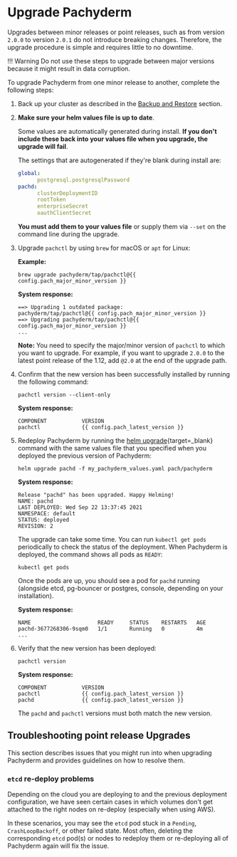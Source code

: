 # Upgrade Pachyderm

Upgrades between minor releases or point releases, such as from version `2.0.0` to
version `2.0.1` do not introduce breaking changes. Therefore, the upgrade
procedure is simple and requires little to no downtime.

!!! Warning
    Do not use these steps to upgrade between major versions because
    it might result in data corruption.

To upgrade Pachyderm from one minor release to another, complete the following steps:

1. Back up your cluster as described in the [Backup and Restore](../backup_restore/#backup-your-cluster)
section.

1. **Make sure your helm values file is up to date**.

      Some values are automatically generated during install. **If you don't include these back into your values file when you upgrade, the upgrade will fail**.

      The settings that are autogenerated if they're blank during install are:

      ```yaml 
      global:
            postgresql.postgresqlPassword
      pachd:
            clusterDeploymentID
            rootToken
            enterpriseSecret
            oauthClientSecret
      ```

      **You must add them to your values file** or supply them via `--set` on the command line during the upgrade.

1. Upgrade `pachctl` by using `brew` for macOS or `apt` for Linux:

      **Example:**

      ```shell
      brew upgrade pachyderm/tap/pachctl@{{ config.pach_major_minor_version }}
      ```

      **System response:**

      ```shell
      ==> Upgrading 1 outdated package:
      pachyderm/tap/pachctl@{{ config.pach_major_minor_version }}
      ==> Upgrading pachyderm/tap/pachctl@{{ config.pach_major_minor_version }}
      ...
      ```

      **Note:** You need to specify the major/minor version of `pachctl` to which
      you want to upgrade. For example, if you want to upgrade `2.0.0` to
      the latest point release of the 1.12, add `@2.0` at the end of the upgrade path.

2. Confirm that the new version has been successfully installed by running
the following command:

      ```shell
      pachctl version --client-only
      ```

      **System response:**

      ```shell
      COMPONENT           VERSION
      pachctl             {{ config.pach_latest_version }}
      ```

1. Redeploy Pachyderm by running the [helm upgrade](https://helm.sh/docs/helm/helm_upgrade/){target=_blank} command
with the same values file that you specified when you deployed the previous version
of Pachyderm:

      ```shell
      helm upgrade pachd -f my_pachyderm_values.yaml pach/pachyderm
      ```

      **System response:**

      ```shell
      Release "pachd" has been upgraded. Happy Helming!
      NAME: pachd
      LAST DEPLOYED: Wed Sep 22 13:37:45 2021
      NAMESPACE: default
      STATUS: deployed
      REVISION: 2
      ```

      The upgrade can take some time. You can run `kubectl get pods` periodically
      to check the status of the deployment. When Pachyderm is deployed, the command
      shows all pods as `READY`:


      ```shell
      kubectl get pods
      ```
      Once the pods are up, you should see a pod for `pachd` running 
      (alongside etcd, pg-bouncer or postgres, console, depending on your installation). 

      **System response:**

      ```shell
      NAME                     READY     STATUS    RESTARTS   AGE
      pachd-3677268306-9sqm0   1/1       Running   0          4m
      ...
      ```

1. Verify that the new version has been deployed:

      ```shell
      pachctl version
      ```

      **System response:**

      ```shell
      COMPONENT           VERSION
      pachctl             {{ config.pach_latest_version }}
      pachd               {{ config.pach_latest_version }}
      ```

      The `pachd` and `pachctl` versions must both match the new version.

## Troubleshooting point release Upgrades

This section describes issues that you might run into when
upgrading Pachyderm and provides guidelines on how to resolve
them.

### `etcd` re-deploy problems

Depending on the cloud you are deploying to and the previous deployment configuration, 
we have seen certain cases in which volumes don't get attached to the right nodes on re-deploy (especially when using AWS). 

In these scenarios, you may see the `etcd` pod stuck in a `Pending`, `CrashLoopBackoff`, or other failed state. 
Most often, deleting the corresponding `etcd` pod(s) or nodes to redeploy them 
or re-deploying all of Pachyderm again will fix the issue. 

